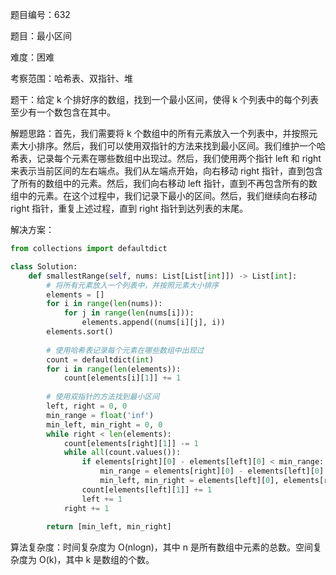 题目编号：632

题目：最小区间

难度：困难

考察范围：哈希表、双指针、堆

题干：给定 k 个排好序的数组，找到一个最小区间，使得 k 个列表中的每个列表至少有一个数包含在其中。

解题思路：首先，我们需要将 k 个数组中的所有元素放入一个列表中，并按照元素大小排序。然后，我们可以使用双指针的方法来找到最小区间。我们维护一个哈希表，记录每个元素在哪些数组中出现过。然后，我们使用两个指针 left 和 right 来表示当前区间的左右端点。我们从左端点开始，向右移动 right 指针，直到包含了所有的数组中的元素。然后，我们向右移动 left 指针，直到不再包含所有的数组中的元素。在这个过程中，我们记录下最小的区间。然后，我们继续向右移动 right 指针，重复上述过程，直到 right 指针到达列表的末尾。

解决方案：

```python
from collections import defaultdict

class Solution:
    def smallestRange(self, nums: List[List[int]]) -> List[int]:
        # 将所有元素放入一个列表中，并按照元素大小排序
        elements = []
        for i in range(len(nums)):
            for j in range(len(nums[i])):
                elements.append((nums[i][j], i))
        elements.sort()
        
        # 使用哈希表记录每个元素在哪些数组中出现过
        count = defaultdict(int)
        for i in range(len(elements)):
            count[elements[i][1]] += 1
        
        # 使用双指针的方法找到最小区间
        left, right = 0, 0
        min_range = float('inf')
        min_left, min_right = 0, 0
        while right < len(elements):
            count[elements[right][1]] -= 1
            while all(count.values()):
                if elements[right][0] - elements[left][0] < min_range:
                    min_range = elements[right][0] - elements[left][0]
                    min_left, min_right = elements[left][0], elements[right][0]
                count[elements[left][1]] += 1
                left += 1
            right += 1
        
        return [min_left, min_right]
```

算法复杂度：时间复杂度为 O(nlogn)，其中 n 是所有数组中元素的总数。空间复杂度为 O(k)，其中 k 是数组的个数。